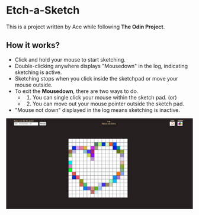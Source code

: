 # Etch-a-Sketch

This is a project written by Ace while following **The Odin Project**.

## How it works?

* Click and hold your mouse to start sketching.
* Double-clicking anywhere displays "Mousedown" in the log, indicating sketching is active.
* Sketching stops when you click inside the sketchpad or move your mouse outside.
* To exit the **Mousedown**, there are two ways to do.
    * 1. You can single click your mouse within the sketch pad. (or)
    * 2. You can move out your mouse pointer outside the sketch pad.
* "Mouse not down" displayed in the log means sketching is inactive.

!["Sample Etch-a-Sketch showing a drawn line"](img/sample.png)